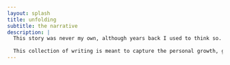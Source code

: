 ```yaml
---
layout: splash
title: unfolding
subtitle: the narrative
description: |
  This story was never my own, although years back I used to think so. As a husband and as a father, I've come to realize that this entire _thing_ has a deeper and more complex purpose.
  
  This collection of writing is meant to capture the personal growth, gained understanding, and the experiences of who I am, but further, aims to pass these ideas through the lense and context of being a part of my family.
---
```

